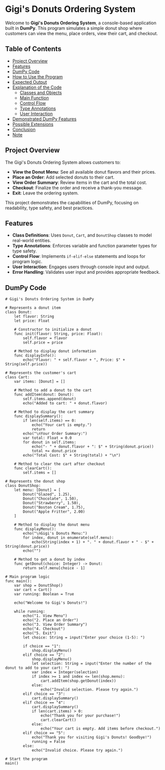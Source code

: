# Gigi's Donuts Ordering System

Welcome to **Gigi's Donuts Ordering System**, a console-based application built in **DumPy**. This program simulates a simple donut shop where customers can view the menu, place orders, view their cart, and checkout.

## Table of Contents

- [Project Overview](#project-overview)
- [Features](#features)
- [DumPy Code](#dumpy-code)
- [How to Use the Program](#how-to-use-the-program)
- [Expected Output](#expected-output)
- [Explanation of the Code](#explanation-of-the-code)
  - [Classes and Objects](#classes-and-objects)
  - [Main Function](#main-function)
  - [Control Flow](#control-flow)
  - [Type Annotations](#type-annotations)
  - [User Interaction](#user-interaction)
- [Demonstrated DumPy Features](#demonstrated-dumpy-features)
- [Possible Extensions](#possible-extensions)
- [Conclusion](#conclusion)
- [Note](#note)

## Project Overview

The Gigi's Donuts Ordering System allows customers to:

- **View the Donut Menu**: See all available donut flavors and their prices.
- **Place an Order**: Add selected donuts to their cart.
- **View Order Summary**: Review items in the cart and the total cost.
- **Checkout**: Finalize the order and receive a thank-you message.
- **Exit**: Leave the ordering system.

This project demonstrates the capabilities of DumPy, focusing on readability, type safety, and best practices.

## Features

- **Class Definitions**: Uses `Donut`, `Cart`, and `DonutShop` classes to model real-world entities.
- **Type Annotations**: Enforces variable and function parameter types for type safety.
- **Control Flow**: Implements `if-elif-else` statements and loops for program logic.
- **User Interaction**: Engages users through console input and output.
- **Error Handling**: Validates user input and provides appropriate feedback.

## DumPy Code

```dumpy
# Gigi's Donuts Ordering System in DumPy

# Represents a donut item
class Donut:
    let flavor: String
    let price: Float

    # Constructor to initialize a donut
    func init(flavor: String, price: Float):
        self.flavor = flavor
        self.price = price

    # Method to display donut information
    func displayInfo():
        echo("Flavor: " + self.flavor + ", Price: $" + String(self.price))

# Represents the customer's cart
class Cart:
    var items: [Donut] = []

    # Method to add a donut to the cart
    func addItem(donut: Donut):
        self.items.append(donut)
        echo("Added to cart: " + donut.flavor)

    # Method to display the cart summary
    func displaySummary():
        if len(self.items) == 0:
            echo("Your cart is empty.")
            return
        echo("\nYour Order Summary:")
        var total: Float = 0.0
        for donut in self.items:
            echo("- " + donut.flavor + ": $" + String(donut.price))
            total += donut.price
        echo("Total Cost: $" + String(total) + "\n")

    # Method to clear the cart after checkout
    func clearCart():
        self.items = []

# Represents the donut shop
class DonutShop:
    let menu: [Donut] = [
        Donut("Glazed", 1.25),
        Donut("Chocolate", 1.50),
        Donut("Strawberry", 1.50),
        Donut("Boston Cream", 1.75),
        Donut("Apple Fritter", 2.00)
    ]

    # Method to display the donut menu
    func displayMenu():
        echo("\nGigi's Donuts Menu:")
        for index, donut in enumerate(self.menu):
            echo(String(index + 1) + ". " + donut.flavor + " - $" + String(donut.price))
        echo("")

    # Method to get a donut by index
    func getDonut(choice: Integer) -> Donut:
        return self.menu[choice - 1]

# Main program logic
func main():
    var shop = DonutShop()
    var cart = Cart()
    var running: Boolean = True

    echo("Welcome to Gigi's Donuts!")

    while running:
        echo("1. View Menu")
        echo("2. Place an Order")
        echo("3. View Order Summary")
        echo("4. Checkout")
        echo("5. Exit")
        let choice: String = input("Enter your choice (1-5): ")

        if choice == "1":
            shop.displayMenu()
        elif choice == "2":
            shop.displayMenu()
            let selection: String = input("Enter the number of the donut to add to your cart: ")
            var index = Integer(selection)
            if index >= 1 and index <= len(shop.menu):
                cart.addItem(shop.getDonut(index))
            else:
                echo("Invalid selection. Please try again.")
        elif choice == "3":
            cart.displaySummary()
        elif choice == "4":
            cart.displaySummary()
            if len(cart.items) > 0:
                echo("Thank you for your purchase!")
                cart.clearCart()
            else:
                echo("Your cart is empty. Add items before checkout.")
        elif choice == "5":
            echo("Thank you for visiting Gigi's Donuts! Goodbye!")
            running = False
        else:
            echo("Invalid choice. Please try again.")

# Start the program
main()
